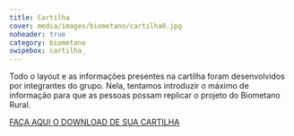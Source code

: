 ```yaml
---
title: Cartilha
cover: media/images/biometano/cartilha0.jpg
noheader: true
category: biometano
swipebox: cartilha_
---
```


Todo o layout e as informações presentes na cartilha foram desenvolvidos por integrantes do grupo. Nela, tentamos introduzir o máximo de informação para que as pessoas possam replicar o projeto do Biometano Rural.

[FAÇA AQUI O DOWNLOAD DE SUA CARTILHA](/2019/media/images/biometano/download_cartilha.jpg)
